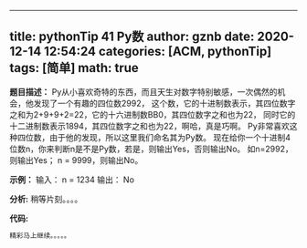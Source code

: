 
---
title: pythonTip 41 Py数
author: gznb
date: 2020-12-14 12:54:24
categories: [ACM, pythonTip]
tags: [简单]
math: true
---

**题目描述：**
Py从小喜欢奇特的东西，而且天生对数字特别敏感，一次偶然的机会，他发现了一个有趣的四位数2992，
这个数，它的十进制数表示，其四位数字之和为2+9+9+2=22，它的十六进制数BB0，其四位数字之和也为22，
同时它的十二进制数表示1894，其四位数字之和也为22，啊哈，真是巧啊。
Py非常喜欢这种四位数，由于他的发现，所以这里我们命名其为Py数。
现在给你一个十进制4位数n，你来判断n是不是Py数，若是，则输出Yes，否则输出No。
如n=2992，则输出Yes； n = 9999，则输出No。

**示例：**
输入：
n = 1234
输出：
No


**分析:**
稍等片刻。。。。

**代码:**
```python
精彩马上继续。。。。。
```
